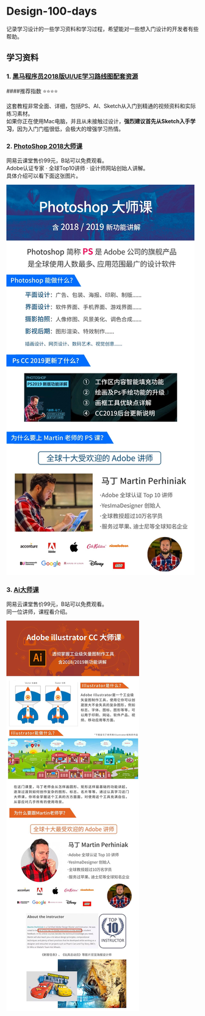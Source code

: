 # Design-100-days
记录学习设计的一些学习资料和学习过程，希望能对一些想入门设计的开发者有些帮助。  


## 学习资料
### 1. [黑马程序员2018版UI/UE学习路线图配套资源](./学习资料/黑马程序员2018版UIUE学习路线图配套资源.md)
####推荐指数 ⭐️⭐️⭐️⭐️

这套教程非常全面、详细，包括PS、AI、Sketch从入门到精通的视频资料和实际练习素材。  
如果你正在使用Mac电脑，并且从未接触过设计，**强烈建议首先从Sketch入手学习**，因为入门门槛很低，会极大的增强学习热情。  


### 2. [PhotoShop 2018大师课](https://www.bilibili.com/video/av59906341?from=search&seid=13389478556968547014)  
网易云课堂售价99元，B站可以免费观看。  
Adobe认证专家 · 全球Top10讲师 · 设计师网站创始人讲解。  
具体介绍可以看下面这张图片。  

![PS 2018大师课](./img/dashi2.jpg)

### 3. [Ai大师课](https://www.bilibili.com/video/av54532407?from=search&seid=14469042763389166068)  
网易云课堂售价99元，B站可以免费观看。  
同一位讲师，课程看介绍。

![Ai大师课](./img/aidashike.jpg)
